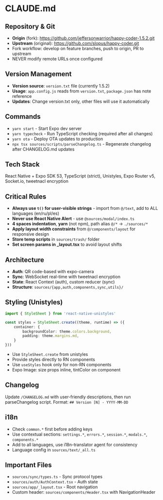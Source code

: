 # CLAUDE.md

## Repository & Git
- **Origin** (fork): https://github.com/jeffersonwarrior/happy-coder-1.5.2.git
- **Upstream** (original): https://github.com/slopus/happy-coder.git
- Fork workflow: develop on feature branches, push to origin, PR to upstream
- NEVER modify remote URLs once configured

## Version Management
- **Version source**: `version.txt` file (currently 1.5.2)
- **Usage**: `app.config.js` reads from `version.txt`, `package.json` has note reference
- **Updates**: Change version.txt only, other files will use it automatically

## Commands
- `yarn start` - Start Expo dev server
- `yarn typecheck` - Run TypeScript checking (required after all changes)
- `yarn ota` - Deploy OTA updates to production
- `npx tsx sources/scripts/parseChangelog.ts` - Regenerate changelog after CHANGELOG.md updates

## Tech Stack
React Native + Expo SDK 53, TypeScript (strict), Unistyles, Expo Router v5, Socket.io, tweetnacl encryption

## Critical Rules
- **Always use `t()` for user-visible strings** - import from `@/text`, add to ALL languages (en/ru/pl/es)
- **Never use React Native Alert** - use `@sources/modal/index.ts`
- **4 spaces indentation**, **yarn** (not npm), path alias `@/*` → `./sources/*`
- **Apply layout width constraints** from `@/components/layout` for responsive design
- **Store temp scripts** in `sources/trash/` folder
- **Set screen params in _layout.tsx** to avoid layout shifts

## Architecture
- **Auth**: QR code-based with expo-camera
- **Sync**: WebSocket real-time with tweetnacl encryption
- **State**: React Context (auth), custom reducer (sync)
- **Structure**: `sources/{app,auth,components,sync,utils}/`

## Styling (Unistyles)
```typescript
import { StyleSheet } from 'react-native-unistyles'

const styles = StyleSheet.create((theme, runtime) => ({
    container: {
        backgroundColor: theme.colors.background,
        padding: theme.margins.md,
    }
}))
```
- Use `StyleSheet.create` from unistyles
- Provide styles directly to RN components
- Use `useStyles` hook only for non-RN components
- Expo Image: size props inline, tintColor on component

## Changelog
Update `/CHANGELOG.md` with user-friendly descriptions, then run parseChangelog script. Format: `## Version [N] - YYYY-MM-DD`

## i18n
- Check `common.*` first before adding keys
- Use contextual sections: `settings.*`, `errors.*`, `session.*`, `modals.*`, `components.*`
- Add to all languages, use i18n-translator agent for consistency
- Language config in `sources/text/_all.ts`

## Important Files
- `sources/sync/types.ts` - Sync protocol types
- `sources/auth/AuthContext.tsx` - Auth state
- `sources/app/_layout.tsx` - Root navigation
- Custom header: `sources/components/Header.tsx` with NavigationHeader